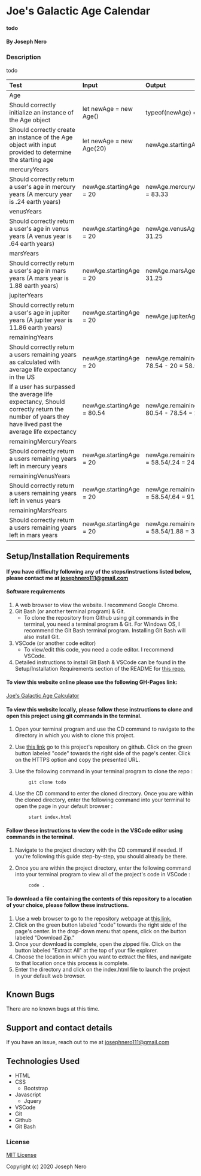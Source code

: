 # Joe's Galactic Age Calendar

#### todo

#### By Joseph Nero 

### Description

todo

| Test | Input | Output |
| :--------------------------- | :--------------------------------- | :---------------- | 
| Age |||
| Should correctly initialize an instance of the Age object | let newAge = new Age() | typeof(newAge) = object| 
| Should correctly create an instance of the Age object with input provided to determine the starting age | let newAge = new Age(20) | newAge.startingAge = 20 | 
| mercuryYears |||
| Should correctly return a user's age in mercury years (A mercury year is .24 earth years) | newAge.startingAge = 20 | newAge.mercuryAge = 20/.24 = 83.33 | 
| venusYears |||
| Should correctly return a user's age in venus years (A venus year is .64 earth years) | newAge.startingAge = 20 | newAge.venusAge = 20/.64 = 31.25 | 
| marsYears |||
| Should correctly return a user's age in mars years (A mars year is 1.88 earth years) | newAge.startingAge = 20 | newAge.marsAge = 20/.64 = 31.25 | 
| jupiterYears |||
| Should correctly return a user's age in jupiter years (A jupiter year is 11.86 earth years) | newAge.startingAge = 20 | newAge.jupiterAge = 11.86 | 
| remainingYears |||
| Should correctly return a users remaining years as calculated with average life expectancy in the US | newAge.startingAge = 20 | newAge.remainingTime = 78.54 - 20 = 58.54 | 
| If a user has surpassed the average life expectancy, Should correctly return the number of years they have lived past the average life expectancy | newAge.startingAge = 80.54 | newAge.remainingTime = 80.54 - 78.54 = 2 | 
| remainingMercuryYears |||
| Should correctly return a users remaining years left in mercury years | newAge.startingAge = 20 | newAge.remainingMercuryTime = 58.54/.24 = 243.92 | 
| remainingVenusYears |||
| Should correctly return a users remaining years left in venus years | newAge.startingAge = 20 | newAge.remainingMercuryTime = 58.54/.64 = 91.47 | 
| remainingMarsYears |||
| Should correctly return a users remaining years left in mars years | newAge.startingAge = 20 | newAge.remainingMercuryTime = 58.54/1.88 = 31.14 | 


## Setup/Installation Requirements
#### If you have difficulty following any of the steps/instructions listed below, please contact me at josephnero111@gmail.com 

#### Software requirements 

1. A web browser to view the website. I recommend Google Chrome.
2. Git Bash (or another terminal program) & Git.  
    - To clone the repository from Github using git commands in the terminal, you need a terminal program & Git. For Windows OS, I recommend the Git Bash terminal program. Installing Git Bash will also install Git. 
3. VSCode (or another code editor)
    - To view/edit this code, you need a code editor. I recommend VSCode. 
4. Detailed instructions to install Git Bash & VSCode can be found in the Setup/Installation Requirements section of the README for [this repo.](https://github.com/joey3001/first-friday-project)

#### To view this website online please use the following GH-Pages link: 

[Joe's Galactic Age Calculator](todo)

#### To view this website locally, please follow these instructions to clone and open this project using git commands in the terminal. 

1. Open your terminal program and use the CD command to navigate to the directory in which you wish to clone this project. 
2. Use [this link](todo) go to this project's repository on github. Click on the green button labeled "code" towards the right side of the page's center. Click on the HTTPS option and copy the presented URL. 
3. Use the following command in your terminal program to clone the repo :

            git clone todo

7. Use the CD command to enter the cloned directory. Once you are within the cloned directory, enter the following command into your terminal to open the page in your default browser : 

            start index.html 

#### Follow these instructions to view the code in the VSCode editor using commands in the terminal. 

1. Navigate to the project directory with the CD command if needed. If you're following this guide step-by-step, you should already be there. 
2. Once you are within the project directory, enter the following command into your terminal program to view all of the project's code in VSCode : 

            code . 

#### To download a file containing the contents of this repository to a location of your choice, please follow these instructions. 

1. Use a web browser to go to the repository webpage at [this link.](todo)
2. Click on the green button labeled "code" towards the right side of the page's center. In the drop-down menu that opens, click on the button labeled "Download Zip."
3. Once your download is complete, open the zipped file. Click on the button labeled "Extract All" at the top of your file explorer. 
4. Choose the location in which you want to extract the files, and navigate to that location once this process is complete. 
5. Enter the directory and click on the index.html file to launch the project in your default web browser. 

## Known Bugs

There are no known bugs at this time. 

## Support and contact details

If you have an issue, reach out to me at josephnero111@gmail.com

## Technologies Used

  * HTML 
  * CSS
    - Bootstrap
  * Javascript
    - Jquery 
  * VSCode 
  * Git
  * Github 
  * Git Bash

### License

[MIT License](https://choosealicense.com/licenses/mit/)

Copyright (c) 2020 Joseph Nero 
